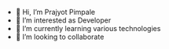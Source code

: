 - 👋 Hi, I’m Prajyot Pimpale
- 👀 I’m interested as Developer
- 🌱 I’m currently learning various technologies
- 💞️ I’m looking to collaborate

<!---
prajyot0180/prajyot0180 is a ✨ special ✨ repository because its `README.md` (this file) appears on your GitHub profile.
You can click the Preview link to take a look at your changes.
--->
